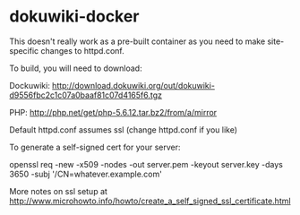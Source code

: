 # dokuwiki-docker

This doesn't really work as a pre-built container as you need to make site-specific changes to httpd.conf.

To build, you will need to download:

Dockuwiki: 
  http://download.dokuwiki.org/out/dokuwiki-d9556fbc2c1c07a0baaf81c07d4165f6.tgz

PHP:
  http://php.net/get/php-5.6.12.tar.bz2/from/a/mirror
 

Default httpd.conf assumes ssl (change httpd.conf if you like)

To generate a self-signed cert for your server:

openssl req -new -x509 -nodes -out server.pem -keyout server.key -days 3650 -subj '/CN=whatever.example.com'

More notes on ssl setup at http://www.microhowto.info/howto/create_a_self_signed_ssl_certificate.html

 
